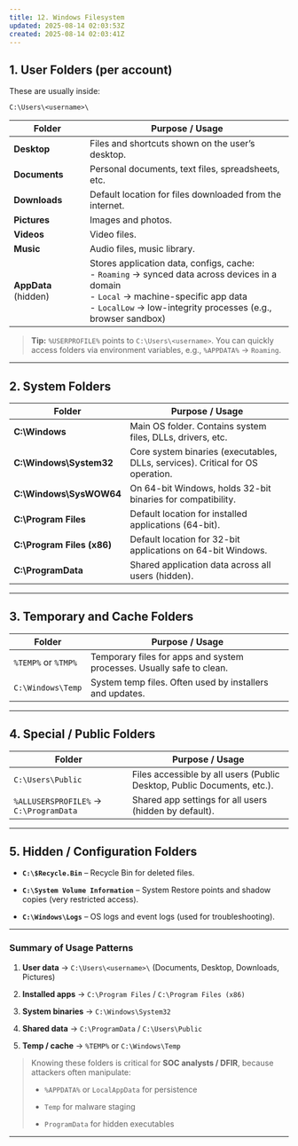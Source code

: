 ```yaml
---
title: 12. Windows Filesystem
updated: 2025-08-14 02:03:53Z
created: 2025-08-14 02:03:41Z
---
```


## **1\. User Folders (per account)**

These are usually inside:

`C:\Users\<username>\`

| Folder | Purpose / Usage |
| --- | --- |
| **Desktop** | Files and shortcuts shown on the user’s desktop. |
| **Documents** | Personal documents, text files, spreadsheets, etc. |
| **Downloads** | Default location for files downloaded from the internet. |
| **Pictures** | Images and photos. |
| **Videos** | Video files. |
| **Music** | Audio files, music library. |
| **AppData** (hidden) | Stores application data, configs, cache:  <br>\- `Roaming` → synced data across devices in a domain  <br>\- `Local` → machine-specific app data  <br>\- `LocalLow` → low-integrity processes (e.g., browser sandbox) |

> **Tip:** `%USERPROFILE%` points to `C:\Users\<username>`. You can quickly access folders via environment variables, e.g., `%APPDATA%` → `Roaming`.

* * *

## **2\. System Folders**

| Folder | Purpose / Usage |
| --- | --- |
| **C:\\Windows** | Main OS folder. Contains system files, DLLs, drivers, etc. |
| **C:\\Windows\\System32** | Core system binaries (executables, DLLs, services). Critical for OS operation. |
| **C:\\Windows\\SysWOW64** | On 64-bit Windows, holds 32-bit binaries for compatibility. |
| **C:\\Program Files** | Default location for installed applications (64-bit). |
| **C:\\Program Files (x86)** | Default location for 32-bit applications on 64-bit Windows. |
| **C:\\ProgramData** | Shared application data across all users (hidden). |

* * *

## **3\. Temporary and Cache Folders**

| Folder | Purpose / Usage |
| --- | --- |
| `%TEMP%` or `%TMP%` | Temporary files for apps and system processes. Usually safe to clean. |
| `C:\Windows\Temp` | System temp files. Often used by installers and updates. |

* * *

## **4\. Special / Public Folders**

| Folder | Purpose / Usage |
| --- | --- |
| `C:\Users\Public` | Files accessible by all users (Public Desktop, Public Documents, etc.). |
| `%ALLUSERSPROFILE%` → `C:\ProgramData` | Shared app settings for all users (hidden by default). |

* * *

## **5\. Hidden / Configuration Folders**

- **`C:\$Recycle.Bin`** – Recycle Bin for deleted files.
    
- **`C:\System Volume Information`** – System Restore points and shadow copies (very restricted access).
    
- **`C:\Windows\Logs`** – OS logs and event logs (used for troubleshooting).
    

* * *

### **Summary of Usage Patterns**

1.  **User data** → `C:\Users\<username>\` (Documents, Desktop, Downloads, Pictures)
    
2.  **Installed apps** → `C:\Program Files` / `C:\Program Files (x86)`
    
3.  **System binaries** → `C:\Windows\System32`
    
4.  **Shared data** → `C:\ProgramData` / `C:\Users\Public`
    
5.  **Temp / cache** → `%TEMP%` or `C:\Windows\Temp`
    

> Knowing these folders is critical for **SOC analysts / DFIR**, because attackers often manipulate:
> 
> - `%APPDATA%` or `LocalAppData` for persistence
>     
> - `Temp` for malware staging
>     
> - `ProgramData` for hidden executables
>     

* * *

&nbsp;